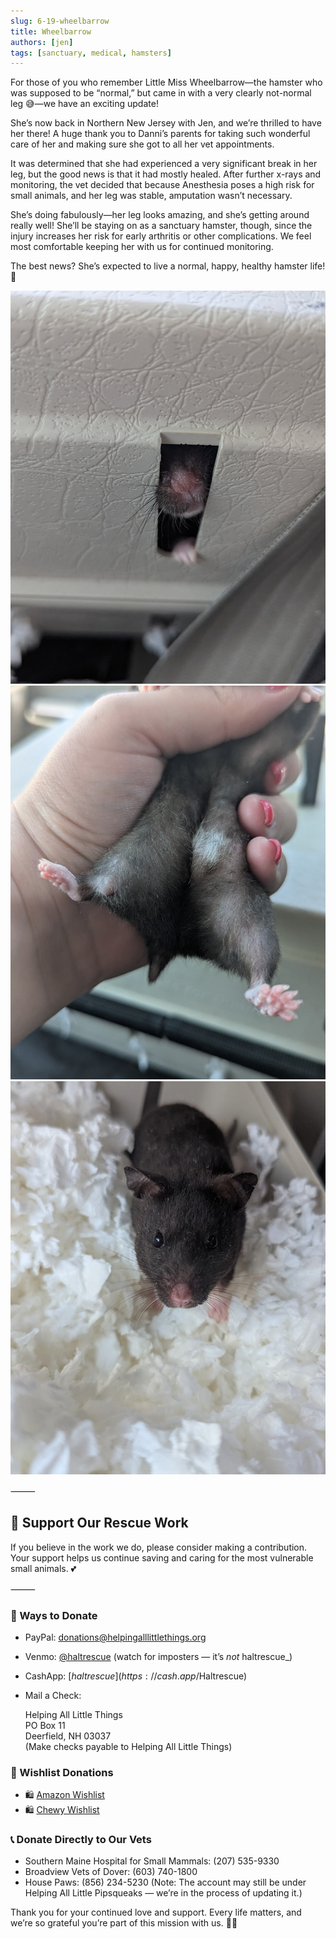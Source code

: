 ```yaml
---
slug: 6-19-wheelbarrow
title: Wheelbarrow
authors: [jen]
tags: [sanctuary, medical, hamsters]
---
```


For those of you who remember Little Miss Wheelbarrow—the hamster who was supposed to be “normal,” but came in with a very clearly not-normal leg 😅—we have an exciting update!

<!-- truncate -->

She’s now back in Northern New Jersey with Jen, and we’re thrilled to have her there! A huge thank you to Danni’s parents for taking such wonderful care of her and making sure she got to all her vet appointments.

It was determined that she had experienced a very significant break in her leg, but the good news is that it had mostly healed. After further x-rays and monitoring, the vet decided that because Anesthesia poses a high risk for small animals, and her leg was stable, amputation wasn’t necessary.

She’s doing fabulously—her leg looks amazing, and she’s getting around really well! She’ll be staying on as a sanctuary hamster, though, since the injury increases her risk for early arthritis or other complications. We feel most comfortable keeping her with us for continued monitoring.

The best news? She’s expected to live a normal, happy, healthy hamster life! 💛

![Wheelbarrow](wb1.jpg)
![Wheelbarrow](wb2.jpg)
![Wheelbarrow](wb3.jpg)


⸻

## 🙏  Support Our Rescue Work

If you believe in the work we do, please consider making a contribution.
Your support helps us continue saving and caring for the most vulnerable small animals. 💕

⸻

### 💸  Ways to Donate
 - PayPal: donations@helpingalllittlethings.org
 - Venmo: [@haltrescue](https://account.venmo.com/u/haltrescue) (watch for imposters — it’s _not_ haltrescue_)
 - CashApp: [$haltrescue](https://cash.app/$Haltrescue)
 - Mail a Check:  
  
    Helping All Little Things    
    PO Box 11    
    Deerfield, NH 03037    
    (Make checks payable to Helping All Little Things)    


### 🛒 Wishlist Donations
 - 🛍️ [Amazon Wishlist](https://tinyurl.com/HALT-Amazon-Wishlist)
 - 🛍️ [Chewy Wishlist](https://tinyurl.com/HALT-Chewy-Wishlist)


### 📞 Donate Directly to Our Vets
 - Southern Maine Hospital for Small Mammals: (207) 535-9330
 - Broadview Vets of Dover: (603) 740-1800
 - House Paws: (856) 234-5230
(Note: The account may still be under Helping All Little Pipsqueaks — we’re in the process of updating it.)

Thank you for your continued love and support.
Every life matters, and we’re so grateful you’re part of this mission with us. 🐹💕
